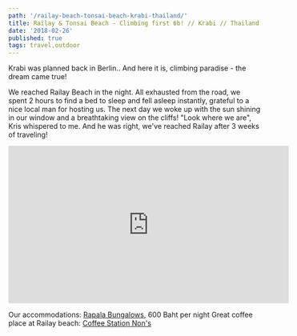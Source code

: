 ```yaml
---
path: '/railay-beach-tonsai-beach-krabi-thailand/'
title: Railay & Tonsai Beach - Climbing first 6b! // Krabi // Thailand
date: '2018-02-26'
published: true
tags: travel,outdoor
---
```


Krabi was planned back in Berlin.. And here it is, climbing paradise - the dream came true!

We reached Railay Beach in the night. All exhausted from the road, we spent 2 hours to find a bed to sleep and fell asleep instantly, grateful to a nice local man for hosting us. The next day we woke up with the sun shining in our window and a breathtaking view on the cliffs! "Look where we are", Kris whispered to me. And he was right, we've reached Railay after 3 weeks of traveling!

<iframe width="560" height="315" src="https://www.youtube.com/embed/7jJmIvxyJqo?rel=0" frameborder="0" allow="autoplay; encrypted-media" allowfullscreen></iframe>

Our accommodations: [Rapala Bungalows](https://www.booking.com/hotel/th/rapala-rock-wood-resort-railay-krabi.en-gb.html), 600 Baht per night
Great coffee place at Railay beach: [Coffee Station Non's](https://goo.gl/maps/737r8LS3TQ62)
